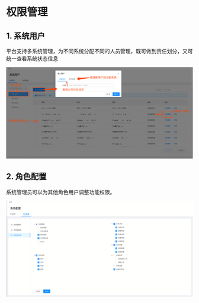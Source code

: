 # **权限管理**

## **1. 系统用户**

平台支持多系统管理，为不同系统分配不同的人员管理，既可做到责任划分，又可统一查看系统状态信息

![](/part4/images/system_user.png)

## **2. 角色配置**

系统管理员可以为其他角色用户调整功能权限。

![](/part4/images/system_permission.png)






